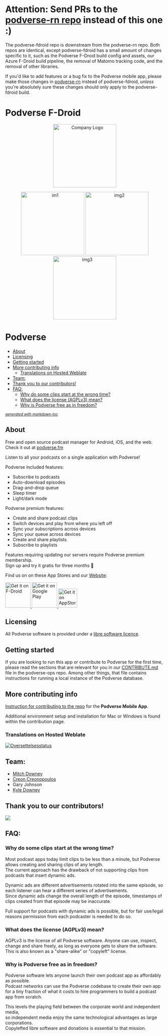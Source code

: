 # Attention: Send PRs to the [podverse-rn repo](https://github.com/podverse/podverse-rn) instead of this one :)

The podverse-fdroid repo is downstream from the podverse-rn repo. Both repos are identical, except podverse-fdroid has a small amount of changes specific to it, such as the Podverse F-Droid build config and assets, our Azure F-Droid build pipeline, the removal of Matomo tracking code, and the removal of other libraries.

If you'd like to add features or a bug fix to the Podverse mobile app, please make those changes in [podverse-rn](https://github.com/podverse/podverse-rn) instead of podverse-fdroid, _unless_ you're absolutely sure these changes should only apply to the podverse-fdroid build.

# Podverse F-Droid
<p align="center">
    <img src="https://avatars.githubusercontent.com/u/11860029?s=200&v=4"
    alt="Company Logo"
    height="200">
</p>

<p align="center">
    <img src="https://play-lh.googleusercontent.com/7gyLggXCV-N2rsYUKNuDD9TqRuP5XaJzBqgNwU4e82N3ErjC-VvEEkwtx7PIlaJCCw=w2560-h1440-rw"
    alt="im1"
    width="200" />
    <img src="https://play-lh.googleusercontent.com/UyrgF34I1-y0OYW_5hNLf3Qc5B5HXhO6buL2aYa6-CO_HekHbUzL-WD2NVAXIHrvDQ=w2560-h1440-rw"
    alt="img2"
    width="200" />
    <img src="https://play-lh.googleusercontent.com/eSBIllmpr4KXfKy-wlksQn4i1G6B9CbgmJ8ujiXGuzRngfzv-9ducHpQ6qeV6oP0oz2u=w2560-h1440-rw"
    alt="img3"
    width="200" />
</p>

# Podverse

- [About](#about)
- [Licensing](#licensing)
- [Getting started](#getting-started)
- [More contributing info](#more-contributing-info)
  * [Translations on Hosted Weblate](#translations-on-hosted-weblate)
- [Team:](#team-)
- [Thank you to our contributors!](#thank-you-to-our-contributors-)
- [FAQ:](#faq-)
  * [Why do some clips start at the wrong time?](#why-do-some-clips-start-at-the-wrong-time-)
  * [What does the license (AGPLv3) mean?](#what-does-the-license--agplv3--mean-)
  * [Why is Podverse free as in freedom?](#why-is-podverse-free-as-in-freedom-)

<small><i><a href='http://ecotrust-canada.github.io/markdown-toc/'>generated with markdown-toc</a></i></small>

## About
Free and open source podcast manager for Android, iOS, and the web. \
Check it out at [podverse.fm](https://podverse.fm/)

Listen to all your podcasts on a single application with Podverse!

Podverse included features:
- Subscribe to podcasts
- Auto-download episodes
- Drag-and-drop queue
- Sleep timer
- Light/dark mode

Podverse premium features:
- Create and share podcast clips
- Switch devices and play from where you left off
- Sync your subscriptions across devices
- Sync your queue across devices
- Create and share playlists
- Subscribe to playlists

Features requiring updating our servers require Podverse premium membership. \
Sign up and try it gratis for three months 🥳

Find us on on these App Stores and our [Website](https://podverse.fm/):

<a href="https://f-droid.org/en/packages/com.podverse.fdroid/" target="_blank">
    <img src="https://fdroid.gitlab.io/artwork/badge/get-it-on.png"
    alt="Get it on F-Droid"
    height="80">
</a>
<a href="https://play.google.com/store/apps/details?id=com.podverse" target="_blank">
    <img src="https://play.google.com/intl/en_us/badges/static/images/badges/en_badge_web_generic.png"
    alt="Get it on Google Play"
    height="80">
</a>
<a href="https://apps.apple.com/us/app/podverse/id1390888454" target="_blank">
    <img src="https://raw.githubusercontent.com/osmandapp/osmandapp.github.io/master/website/images/app-store-badge.png"
    alt="Get it on AppStore"
    height="60"/>
</a>

## Licensing

All Podverse software is provided under a [libre software licence](https://github.com/podverse/podverse-rn/blob/develop/LICENSE).

## Getting started

If you are looking to run this app or contribute to Podverse for the first time, please read the sections that are relevant for you in our [CONTRIBUTE.md](https://github.com/podverse/podverse-ops/blob/master/CONTRIBUTING.md) file in the podverse-ops repo. Among other things, that file contains instructions for running a local instance of the Podverse database.

## More contributing info

[Instruction for contributing to the repo](https://github.com/podverse/podverse-rn/blob/master/Contributing.md) for the **Podverse Mobile App**.

Additional environment setup and installation for Mac or Windows is found within the contribution page.

### Translations on Hosted Weblate

<a href="https://hosted.weblate.org/engage/podverse/">
<img src="https://hosted.weblate.org/widgets/podverse/-/podverse-rn/horizontal-auto.svg" alt="Oversettelsesstatus" />
</a>

## Team:
- [Mitch Downey](https://github.com/mitchdowney)
- [Creon Creonopoulos](https://github.com/kreonjr)
- Gary Johnson
- [Kyle Downey](https://github.com/KyleFDowney)


## Thank you to our contributors!

<a href="https://github.com/podverse/podverse-rn/graphs/contributors">
  <img src="https://contrib.rocks/image?repo=podverse/podverse-rn" />
</a>


## FAQ:

### Why do some clips start at the wrong time?
Most podcast apps today limit clips to be less than a minute, but Podverse allows creating and sharing clips of any length. \
The current approach has the drawback of not supporting clips from podcasts that insert dynamic ads.

Dynamic ads are different advertisements rotated into the same episode, so each listener can hear a different series of advertisements. \
Since dynamic ads change the overall length of the episode, timestamps of clips created from that episode may be inaccurate.

Full support for podcasts with dynamic ads is possible, but for fair use/legal reasons permission from each podcaster is needed to do so.

### What does the license (AGPLv3) mean?
AGPLv3 is the license of all Podverse software. Anyone can use, inspect, change and share freely, as long as everyone gets to share the software. \
This is also known as a "share-alike" or "copyleft" license.

### Why is Podverse free as in freedom?
Podverse software lets anyone launch their own podcast app as affordably as possible. \
Podcast networks can use the Podverse codebase to create their own app for a tiny fraction of what it costs to hire programmers to build a podcast app from scratch.

This levels the playing field between the corporate world and independent media, \
so independent media enjoy the same technological advantages as large corporations. \
Copylefted libre software and donations is essential to that mission.
